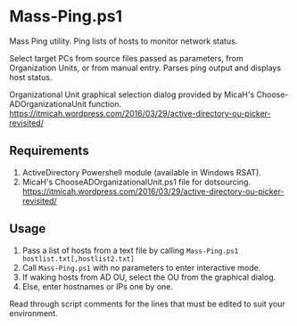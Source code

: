 # Mass-Ping.ps1
Mass Ping utility. Ping lists of hosts to monitor network status.

Select target PCs from source files passed as parameters, from Organization Units, or from manual entry. Parses ping output and displays host status.

Organizational Unit graphical selection dialog provided by MicaH's Choose-ADOrganizationaUnit function. https://itmicah.wordpress.com/2016/03/29/active-directory-ou-picker-revisited/

## Requirements ##
1. ActiveDirectory Powershell module (available in Windows RSAT).
2. MicaH's ChooseADOrganizationalUnit.ps1 file for dotsourcing. https://itmicah.wordpress.com/2016/03/29/active-directory-ou-picker-revisited/

## Usage ##
1. Pass a list of hosts from a text file by calling <code>Mass-Ping.ps1 hostlist.txt[,hostlist2.txt]</code>
2. Call <code>Mass-Ping.ps1</code> with no parameters to enter interactive mode.
  1. If waking hosts from AD OU, select the OU from the graphical dialog.
  2. Else, enter hostnames or IPs one by one.

Read through script comments for the lines that must be edited to suit your environment.

